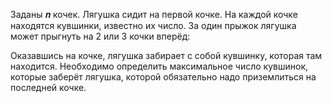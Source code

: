 Заданы 𝒏 кочек.
Лягушка сидит на первой кочке.
На  каждой кочке находятся кувшинки, известно их число.
За один прыжок лягушка может прыгнуть на 2 или 3 кочки вперёд:

Оказавшись на кочке, лягушка забирает с собой кувшинку, которая там находится.
Необходимо определить максимальное число кувшинок, которые заберёт лягушка, которой обязательно надо приземлиться на последней кочке.
